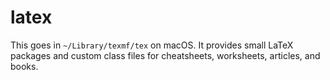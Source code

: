 
# latex

This goes in `~/Library/texmf/tex` on macOS. It provides small LaTeX
packages and custom class files for cheatsheets, worksheets, articles,
and books. 